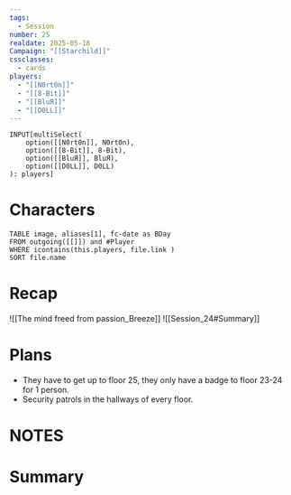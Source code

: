 ```yaml
---
tags:
  - Session
number: 25
realdate: 2025-05-18
Campaign: "[[Starchild]]"
cssclasses:
  - cards
players:
  - "[[N0rt0n]]"
  - "[[8-Bit]]"
  - "[[BluЯ]]"
  - "[[D0LL]]"
---
```

```meta-bind
INPUT[multiSelect(
	option([[N0rt0n]], N0rt0n),
	option([[8-Bit]], 8-Bit),
	option([[BluЯ]], BluЯ),
	option([[D0LL]], D0LL)
): players]
```
# Characters
```dataview
TABLE image, aliases[1], fc-date as BDay
FROM outgoing([[]]) and #Player
WHERE icontains(this.players, file.link )
SORT file.name
```
# Recap
![[The mind freed from passion_Breeze]]
![[Session_24#Summary]]
# Plans
- They have to get up to floor 25, they only have a badge to floor 23-24 for 1 person.
- Security patrols in the hallways of every floor.
# NOTES
# Summary
